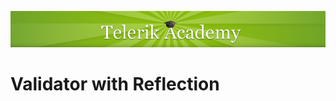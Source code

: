 <p align="center"><a href="http://academy.telerik.com/">
<img src="https://raw.githubusercontent.com/velialarm/TelerikAcademy/master/telerik-academy.png" /></a></p>

# Validator with Reflection

